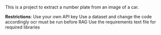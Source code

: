 This is a project to extract a number plate from an image of a car. 

**Restrictions**: 
Use your own API key
Use a dataset and change the code accordingly
ocr must be run before RAG
Use the requirements text file for required libraries
